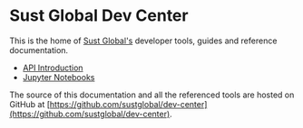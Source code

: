 # Sust Global Dev Center

This is the home of [Sust Global's](https://www.sustglobal.com/) developer tools, guides and reference documentation.

* [API Introduction](./api-intro.html)
* [Jupyter Notebooks](./jupyter-notebooks.html)

The source of this documentation and all the referenced tools are hosted on GitHub at [https://github.com/sustglobal/dev-center](https://github.com/sustglobal/dev-center).
